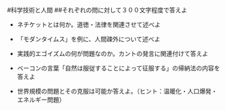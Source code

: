 #科学技術と人間
##それぞれの問に対して３００文字程度で答えよ

* ネチケットとは何か。道徳・法律を関連させて述べよ

* 「モダンタイムス」を例に、人間疎外について述べよ

* 実践的エゴイズムの何が問題なのか。カントの発言に関連付けて答えよ

* ベーコンの言葉「自然は服従することによって征服する」の帰納法の内容を答えよ

* 世界規模の問題とその克服は可能か答えよ。（ヒント：温暖化・人口爆発・エネルギー問題）
